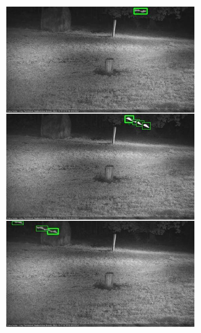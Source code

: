![20201010-223008-224009](in2/20201010/20201010-223008-224009_0_.jpg)
![20201011-014140-015145](in2/20201011/20201011-014140-015145_0_.jpg)
![20201011-023236-024240](in2/20201011/20201011-023236-024240_0_.jpg)
